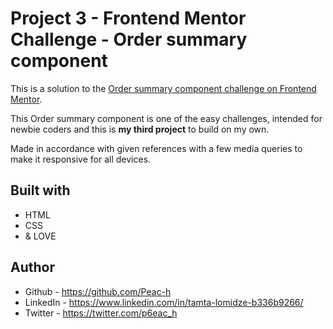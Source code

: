 # Project 3 - Frontend Mentor Challenge - Order summary component

This is a solution to the [Order summary component challenge on Frontend Mentor](https://www.frontendmentor.io/challenges/order-summary-component-QlPmajDUj).

This Order summary component is one of the easy challenges, intended for newbie coders and this is **my third project** to build on my own.

Made in accordance with given references with a few media queries to make it responsive for all devices.

## Built with

- HTML
- CSS
- & LOVE

## Author

- Github - https://github.com/Peac-h
- LinkedIn - https://www.linkedin.com/in/tamta-lomidze-b336b9266/
- Twitter - https://twitter.com/p6eac_h
